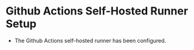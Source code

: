 # Github Actions Self-Hosted Runner Setup

- The Github Actions self-hosted runner has been configured.

